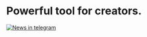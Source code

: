 # Powerful tool for creators.
[![News in telegram](https://web.telegram.org/k/assets/img/android-chrome-64x64.png?v=jw3mK7G9Ry)](https://t.me/power_diffusion)
